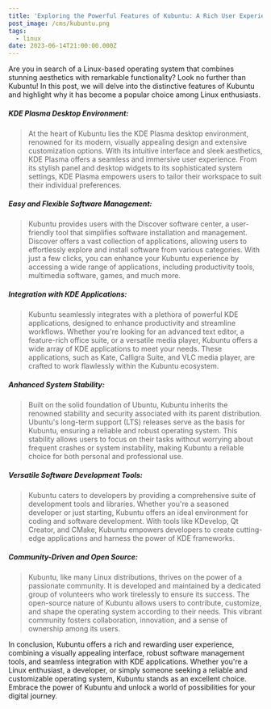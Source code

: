 ```yaml
---
title: 'Exploring the Powerful Features of Kubuntu: A Rich User Experience'
post_image: /cms/kubuntu.png
tags:
  - linux
date: 2023-06-14T21:00:00.000Z
---
```


Are you in search of a Linux-based operating system that combines stunning aesthetics with remarkable functionality? Look no further than Kubuntu! In this post, we will delve into the distinctive features of Kubuntu and highlight why it has become a popular choice among Linux enthusiasts.

##### KDE Plasma Desktop Environment:

> At the heart of Kubuntu lies the KDE Plasma desktop environment, renowned for its modern, visually appealing design and extensive customization options. With its intuitive interface and sleek aesthetics, KDE Plasma offers a seamless and immersive user experience. From its stylish panel and desktop widgets to its sophisticated system settings, KDE Plasma empowers users to tailor their workspace to suit their individual preferences.

##### Easy and Flexible Software Management:

> Kubuntu provides users with the Discover software center, a user-friendly tool that simplifies software installation and management. Discover offers a vast collection of applications, allowing users to effortlessly explore and install software from various categories. With just a few clicks, you can enhance your Kubuntu experience by accessing a wide range of applications, including productivity tools, multimedia software, games, and much more.

##### Integration with KDE Applications:

> Kubuntu seamlessly integrates with a plethora of powerful KDE applications, designed to enhance productivity and streamline workflows. Whether you're looking for an advanced text editor, a feature-rich office suite, or a versatile media player, Kubuntu offers a wide array of KDE applications to meet your needs. These applications, such as Kate, Calligra Suite, and VLC media player, are crafted to work flawlessly within the Kubuntu ecosystem.

##### Anhanced System Stability:

> Built on the solid foundation of Ubuntu, Kubuntu inherits the renowned stability and security associated with its parent distribution. Ubuntu's long-term support (LTS) releases serve as the basis for Kubuntu, ensuring a reliable and robust operating system. This stability allows users to focus on their tasks without worrying about frequent crashes or system instability, making Kubuntu a reliable choice for both personal and professional use.

##### Versatile Software Development Tools:

> Kubuntu caters to developers by providing a comprehensive suite of development tools and libraries. Whether you're a seasoned developer or just starting, Kubuntu offers an ideal environment for coding and software development. With tools like KDevelop, Qt Creator, and CMake, Kubuntu empowers developers to create cutting-edge applications and harness the power of KDE frameworks.

##### Community-Driven and Open Source:

> Kubuntu, like many Linux distributions, thrives on the power of a passionate community. It is developed and maintained by a dedicated group of volunteers who work tirelessly to ensure its success. The open-source nature of Kubuntu allows users to contribute, customize, and shape the operating system according to their needs. This vibrant community fosters collaboration, innovation, and a sense of ownership among its users.

In conclusion, Kubuntu offers a rich and rewarding user experience, combining a visually appealing interface, robust software management tools, and seamless integration with KDE applications. Whether you're a Linux enthusiast, a developer, or simply someone seeking a reliable and customizable operating system, Kubuntu stands as an excellent choice. Embrace the power of Kubuntu and unlock a world of possibilities for your digital journey.
